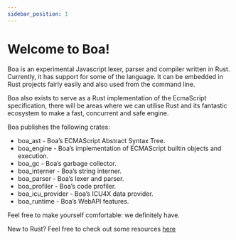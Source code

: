```yaml
---
sidebar_position: 1
---
```


# Welcome to Boa!

Boa is an experimental Javascript lexer, parser and compiler written in Rust. Currently, it has support for some of the language. It can be embedded in Rust projects fairly easily and also used from the command line.

Boa also exists to serve as a Rust implementation of the EcmaScript specification, there will be areas where we can utilise Rust and its fantastic ecosystem to make a fast, concurrent and safe engine.

Boa publishes the following crates:
* boa_ast - Boa’s ECMAScript Abstract Syntax Tree.
* boa_engine - Boa’s implementation of ECMAScript builtin objects and execution.
* boa_gc - Boa’s garbage collector.
* boa_interner - Boa’s string interner.
* boa_parser - Boa’s lexer and parser.
* boa_profiler - Boa’s code profiler.
* boa_icu_provider - Boa’s ICU4X data provider.
* boa_runtime - Boa’s WebAPI features.

Feel free to make yourself comfortable: we definitely have.

New to Rust? Feel free to check out some resources [here](./resources)
